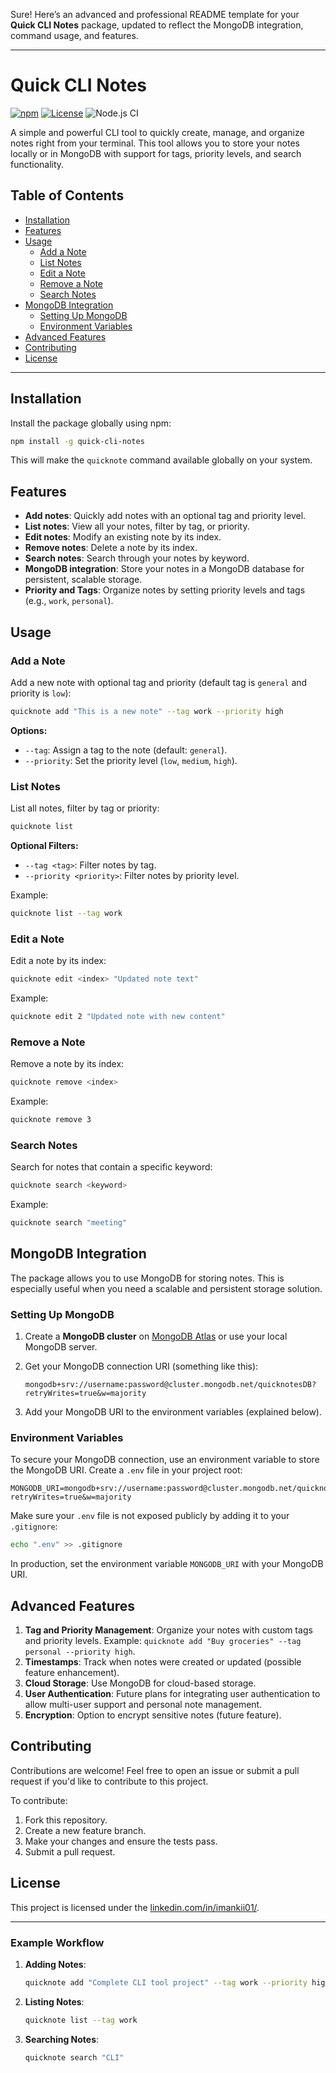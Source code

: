 Sure! Here’s an advanced and professional README template for your **Quick CLI Notes** package, updated to reflect the MongoDB integration, command usage, and features.

---

# Quick CLI Notes

[![npm](https://img.shields.io/npm/v/quick-cli-notes)](https://www.npmjs.com/package/quick-cli-notes) [![License](https://img.shields.io/npm/l/quick-cli-notes)](LICENSE) ![Node.js CI](https://github.com/username/quick-cli-notes/actions/workflows/node.js.yml/badge.svg)

A simple and powerful CLI tool to quickly create, manage, and organize notes right from your terminal. This tool allows you to store your notes locally or in MongoDB with support for tags, priority levels, and search functionality.

## Table of Contents

- [Installation](#installation)
- [Features](#features)
- [Usage](#usage)
  - [Add a Note](#add-a-note)
  - [List Notes](#list-notes)
  - [Edit a Note](#edit-a-note)
  - [Remove a Note](#remove-a-note)
  - [Search Notes](#search-notes)
- [MongoDB Integration](#mongodb-integration)
  - [Setting Up MongoDB](#setting-up-mongodb)
  - [Environment Variables](#environment-variables)
- [Advanced Features](#advanced-features)
- [Contributing](#contributing)
- [License](#license)

---

## Installation

Install the package globally using npm:

```bash
npm install -g quick-cli-notes
```

This will make the `quicknote` command available globally on your system.

## Features

- **Add notes**: Quickly add notes with an optional tag and priority level.
- **List notes**: View all your notes, filter by tag, or priority.
- **Edit notes**: Modify an existing note by its index.
- **Remove notes**: Delete a note by its index.
- **Search notes**: Search through your notes by keyword.
- **MongoDB integration**: Store your notes in a MongoDB database for persistent, scalable storage.
- **Priority and Tags**: Organize notes by setting priority levels and tags (e.g., `work`, `personal`).

## Usage

### Add a Note

Add a new note with optional tag and priority (default tag is `general` and priority is `low`):

```bash
quicknote add "This is a new note" --tag work --priority high
```

**Options:**

- `--tag`: Assign a tag to the note (default: `general`).
- `--priority`: Set the priority level (`low`, `medium`, `high`).

### List Notes

List all notes, filter by tag or priority:

```bash
quicknote list
```

**Optional Filters:**

- `--tag <tag>`: Filter notes by tag.
- `--priority <priority>`: Filter notes by priority level.

Example:

```bash
quicknote list --tag work
```

### Edit a Note

Edit a note by its index:

```bash
quicknote edit <index> "Updated note text"
```

Example:

```bash
quicknote edit 2 "Updated note with new content"
```

### Remove a Note

Remove a note by its index:

```bash
quicknote remove <index>
```

Example:

```bash
quicknote remove 3
```

### Search Notes

Search for notes that contain a specific keyword:

```bash
quicknote search <keyword>
```

Example:

```bash
quicknote search "meeting"
```

## MongoDB Integration

The package allows you to use MongoDB for storing notes. This is especially useful when you need a scalable and persistent storage solution.

### Setting Up MongoDB

1. Create a **MongoDB cluster** on [MongoDB Atlas](https://www.mongodb.com/cloud/atlas) or use your local MongoDB server.
2. Get your MongoDB connection URI (something like this):

   ```
   mongodb+srv://username:password@cluster.mongodb.net/quicknotesDB?retryWrites=true&w=majority
   ```

3. Add your MongoDB URI to the environment variables (explained below).

### Environment Variables

To secure your MongoDB connection, use an environment variable to store the MongoDB URI. Create a `.env` file in your project root:

```
MONGODB_URI=mongodb+srv://username:password@cluster.mongodb.net/quicknotesDB?retryWrites=true&w=majority
```

Make sure your `.env` file is not exposed publicly by adding it to your `.gitignore`:

```bash
echo ".env" >> .gitignore
```

In production, set the environment variable `MONGODB_URI` with your MongoDB URI.

## Advanced Features

1. **Tag and Priority Management**: Organize your notes with custom tags and priority levels. Example: `quicknote add "Buy groceries" --tag personal --priority high`.
2. **Timestamps**: Track when notes were created or updated (possible feature enhancement).
3. **Cloud Storage**: Use MongoDB for cloud-based storage.
4. **User Authentication**: Future plans for integrating user authentication to allow multi-user support and personal note management.
5. **Encryption**: Option to encrypt sensitive notes (future feature).

## Contributing

Contributions are welcome! Feel free to open an issue or submit a pull request if you'd like to contribute to this project.

To contribute:

1. Fork this repository.
2. Create a new feature branch.
3. Make your changes and ensure the tests pass.
4. Submit a pull request.

## License

This project is licensed under the [linkedin.com/in/imankii01/](LICENSE).

---

### Example Workflow

1. **Adding Notes**:
   ```bash
   quicknote add "Complete CLI tool project" --tag work --priority high
   ```

2. **Listing Notes**:
   ```bash
   quicknote list --tag work
   ```

3. **Searching Notes**:
   ```bash
   quicknote search "CLI"
   ```

